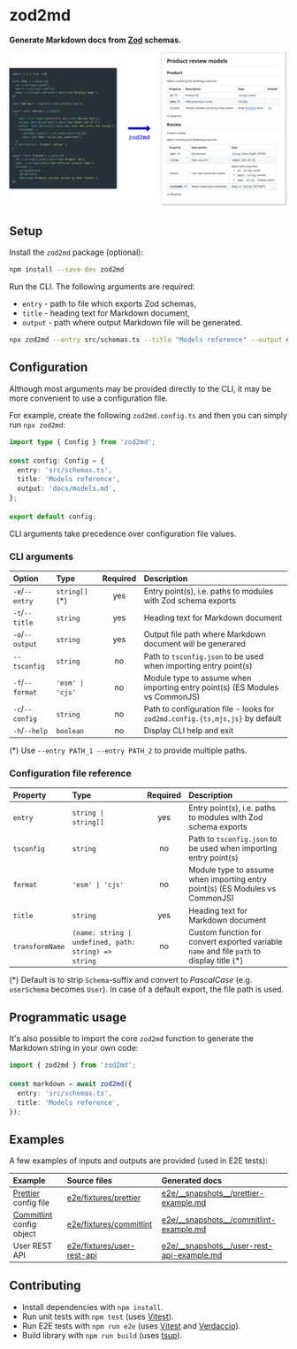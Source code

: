 # zod2md

**Generate Markdown docs from [Zod](https://zod.dev/) schemas.**

![image](./images/zod2md.png)

## Setup

Install the `zod2md` package (optional):

```sh
npm install --save-dev zod2md
```

Run the CLI. The following arguments are required:

- `entry` - path to file which exports Zod schemas,
- `title` - heading text for Markdown document,
- `output` - path where output Markdown file will be generated.

```sh
npx zod2md --entry src/schemas.ts --title "Models reference" --output docs/models.md
```

## Configuration

Although most arguments may be provided directly to the CLI, it may be more convenient to use a configuration file.

For example, create the following `zod2md.config.ts` and then you can simply run `npx zod2md`:

```ts
import type { Config } from 'zod2md';

const config: Config = {
  entry: 'src/schemas.ts',
  title: 'Models reference',
  output: 'docs/models.md',
};

export default config;
```

CLI arguments take precedence over configuration file values.

### CLI arguments

| Option          | Type             | Required | Description                                                                   |
| :-------------- | :--------------- | :------: | :---------------------------------------------------------------------------- |
| `-e`/`--entry`  | `string[]` (\*)  |   yes    | Entry point(s), i.e. paths to modules with Zod schema exports                 |
| `-t`/`--title`  | `string`         |   yes    | Heading text for Markdown document                                            |
| `-o`/`--output` | `string`         |   yes    | Output file path where Markdown document will be generared                    |
| `--tsconfig`    | `string`         |    no    | Path to `tsconfig.json` to be used when importing entry point(s)              |
| `-f`/`--format` | `'esm' \| 'cjs'` |    no    | Module type to assume when importing entry point(s) (ES Modules vs CommonJS)  |
| `-c`/`--config` | `string`         |    no    | Path to configuration file - looks for `zod2md.config.{ts,mjs,js}` by default |
| `-h`/`--help`   | `boolean`        |    no    | Display CLI help and exit                                                     |

(\*) Use `--entry PATH_1 --entry PATH_2` to provide multiple paths.

### Configuration file reference

| Property        | Type                                                  | Required | Description                                                                                |
| :-------------- | :---------------------------------------------------- | :------: | :----------------------------------------------------------------------------------------- |
| `entry`         | `string \| string[]`                                  |   yes    | Entry point(s), i.e. paths to modules with Zod schema exports                              |
| `tsconfig`      | `string`                                              |    no    | Path to `tsconfig.json` to be used when importing entry point(s)                           |
| `format`        | `'esm' \| 'cjs'`                                      |    no    | Module type to assume when importing entry point(s) (ES Modules vs CommonJS)               |
| `title`         | `string`                                              |   yes    | Heading text for Markdown document                                                         |
| `transformName` | `(name: string \| undefined, path: string) => string` |    no    | Custom function for convert exported variable `name` and file `path` to display title (\*) |

(\*) Default is to strip `Schema`-suffix and convert to _PascalCase_ (e.g. `userSchema` becomes `User`). In case of a default export, the file path is used.

## Programmatic usage

It's also possible to import the core `zod2md` function to generate the Markdown string in your own code:

```ts
import { zod2md } from 'zod2md';

const markdown = await zod2md({
  entry: 'src/schemas.ts',
  title: 'Models reference',
});
```

## Examples

A few examples of inputs and outputs are provided (used in E2E tests):

| Example                                                | Source files                                                | Generated docs                                                                                 |
| :----------------------------------------------------- | :---------------------------------------------------------- | :--------------------------------------------------------------------------------------------- |
| [Prettier](https://prettier.io/) config file           | [e2e/fixtures/prettier](./e2e/fixtures/prettier/)           | [e2e/\_\_snapshots\_\_/prettier-example.md](./e2e/__snapshots__/prettier-example.md)           |
| [Commitlint](https://commitlint.js.org/) config object | [e2e/fixtures/commitlint](./e2e/fixtures/commitlint/)       | [e2e/\_\_snapshots\_\_/commitlint-example.md](./e2e/__snapshots__/commitlint-example.md)       |
| User REST API                                          | [e2e/fixtures/user-rest-api](./e2e/fixtures/user-rest-api/) | [e2e/\_\_snapshots\_\_/user-rest-api-example.md](./e2e/__snapshots__/user-rest-api-example.md) |

## Contributing

- Install dependencies with `npm install`.
- Run unit tests with `npm test` (uses [Vitest](https://vitest.dev/)).
- Run E2E tests with `npm run e2e` (uses [Vitest](https://vitest.dev/) and [Verdaccio](https://verdaccio.org/)).
- Build library with `npm run build` (uses [tsup](https://tsup.egoist.dev/)).
